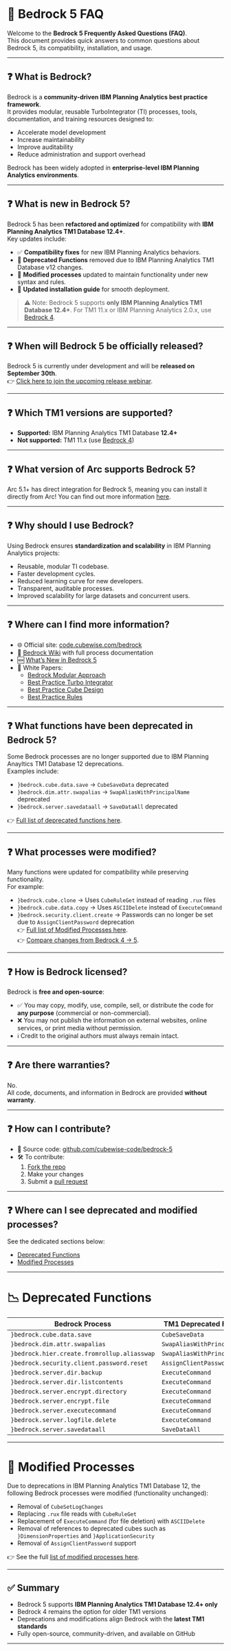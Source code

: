 # 📖 Bedrock 5 FAQ

Welcome to the **Bedrock 5 Frequently Asked Questions (FAQ)**.  
This document provides quick answers to common questions about Bedrock 5, its compatibility, installation, and usage.

---

## ❓ What is Bedrock?

Bedrock is a **community-driven IBM Planning Analytics best practice framework**.  
It provides modular, reusable TurboIntegrator (TI) processes, tools, documentation, and training resources designed to:

- Accelerate model development
- Increase maintainability
- Improve auditability
- Reduce administration and support overhead

Bedrock has been widely adopted in **enterprise-level IBM Planning Analytics environments**.

---

## ❓ What is new in Bedrock 5?

Bedrock 5 has been **refactored and optimized** for compatibility with **IBM Planning Analytics TM1 Database 12.4+**.  
Key updates include:

- ✅ **Compatibility fixes** for new IBM Planning Analytics behaviors.
- 🚫 **Deprecated Functions** removed due to IBM Planning Analytics TM1 Database v12 changes.
- 🔄 **Modified processes** updated to maintain functionality under new syntax and rules.
- 📘 **Updated installation guide** for smooth deployment.

> ⚠️ Note: Bedrock 5 supports **only IBM Planning Analytics TM1 Database 12.4+**. For TM1 11.x or IBM Planning Analytics 2.0.x, use [Bedrock 4](https://github.com/cubewise-code/bedrock).

---

## ❓ When will Bedrock 5 be officially released?

Bedrock 5 is currently under development and will be **released on September 30th**.  
👉 [Click here to join the upcoming release webinar](https://events.teams.microsoft.com/event/f7564ab5-78aa-4c30-a93f-b880451f2de2@0635d657-0279-4110-9c8f-2ee27b1e065b).

---

## ❓ Which TM1 versions are supported?

- **Supported:** IBM Planning Analytics TM1 Database **12.4+**
- **Not supported:** TM1 11.x (use [Bedrock 4](https://github.com/cubewise-code/bedrock))

---

## ❓ What version of Arc supports Bedrock 5?
Arc 5.1+ has direct integration for Bedrock 5, meaning you can install it directly from Arc!  You can find out more information [here](https://code.cubewise.com/software/products/arc/).

---

## ❓ Why should I use Bedrock?

Using Bedrock ensures **standardization and scalability** in IBM Planning Analytics projects:

- Reusable, modular TI codebase.
- Faster development cycles.
- Reduced learning curve for new developers.
- Transparent, auditable processes.
- Improved scalability for large datasets and concurrent users.

---

## ❓ Where can I find more information?

- 🌐 Official site: [code.cubewise.com/bedrock](https://code.cubewise.com/bedrock)
- 📘 [Bedrock Wiki](https://github.com/cubewise-code/bedrock-5/wiki) with full process documentation
- 🆕 [What’s New in Bedrock 5](https://github.com/cubewise-code/bedrock-5/wiki#whats-new-in-bedrock-5)
- 📑 White Papers:
  - [Bedrock Modular Approach](https://downloads.cubewise.com/Bedrock/whitepapers/White_Paper_Modular_Approach.pdf)
  - [Best Practice Turbo Integrator](https://downloads.cubewise.com/Bedrock/whitepapers/White_Paper_Best_Practice_Turbo_Integrator.pdf)
  - [Best Practice Cube Design](https://downloads.cubewise.com/Bedrock/whitepapers/White_Paper_Best_Practice_Cube_Design.pdf)
  - [Best Practice Rules](https://downloads.cubewise.com/Bedrock/whitepapers/White_Paper_Best_Practice_Rules.pdf)

---

## ❓ What functions have been deprecated in Bedrock 5?

Some Bedrock processes are no longer supported due to IBM Planning Anayltics TM1 Database 12 deprecations.  
Examples include:

- `}bedrock.cube.data.save` → `CubeSaveData` deprecated
- `}bedrock.dim.attr.swapalias` → `SwapAliasWithPrincipalName` deprecated
- `}bedrock.server.savedataall` → `SaveDataAll` deprecated

👉 [Full list of deprecated functions here](#deprecated-functions).

---

## ❓ What processes were modified?

Many functions were updated for compatibility while preserving functionality.  
For example:

- `}bedrock.cube.clone` → Uses `CubeRuleGet` instead of reading `.rux` files
- `}bedrock.cube.data.copy` → Uses `ASCIIDelete` instead of `ExecuteCommand`
- `}bedrock.security.client.create` → Passwords can no longer be set due to `AssignClientPassword` deprecation  
  👉 [Full list of Modified Processes here](RELEASE_NOTES.md#modified-processes).  
  👉 [Compare changes from Bedrock 4 → 5](https://github.com/bdunleavy22/bedrock-compare/pull/2/files).

---

## ❓ How is Bedrock licensed?

Bedrock is **free and open-source**:

- ✅ You may copy, modify, use, compile, sell, or distribute the code for **any purpose** (commercial or non-commercial).
- ❌ You may not publish the information on external websites, online services, or print media without permission.
- ℹ️ Credit to the original authors must always remain intact.

---

## ❓ Are there warranties?

No.  
All code, documents, and information in Bedrock are provided **without warranty**.

---

## ❓ How can I contribute?

- 🔗 Source code: [github.com/cubewise-code/bedrock-5](https://github.com/cubewise-code/bedrock-5)
- 🛠️ To contribute:
  1. [Fork the repo](https://help.github.com/articles/fork-a-repo/)
  2. Make your changes
  3. Submit a [pull request](https://help.github.com/articles/about-pull-requests/)

---

## ❓ Where can I see deprecated and modified processes?

See the dedicated sections below:

- [Deprecated Functions](RELEASE_NOTES.md#deprecated-functions)
- [Modified Processes](RELEASE_NOTES.md#modified-processes)

---

# 📉 Deprecated Functions

| Bedrock Process                             | TM1 Deprecated Function      |
| ------------------------------------------- | ---------------------------- |
| `}bedrock.cube.data.save`                   | `CubeSaveData`               |
| `}bedrock.dim.attr.swapalias`               | `SwapAliasWithPrincipalName` |
| `}bedrock.hier.create.fromrollup.aliasswap` | `SwapAliasWithPrincipalName` |
| `}bedrock.security.client.password.reset`   | `AssignClientPassword`       |
| `}bedrock.server.dir.backup`                | `ExecuteCommand`             |
| `}bedrock.server.dir.listcontents`          | `ExecuteCommand`             |
| `}bedrock.server.encrypt.directory`         | `ExecuteCommand`             |
| `}bedrock.server.encrypt.file`              | `ExecuteCommand`             |
| `}bedrock.server.executecommand`            | `ExecuteCommand`             |
| `}bedrock.server.logfile.delete`            | `ExecuteCommand`             |
| `}bedrock.server.savedataall`               | `SaveDataAll`                |

---

# 🔄 Modified Processes

Due to deprecations in IBM Planning Analytics TM1 Database 12, the following Bedrock processes were modified (functionality unchanged):

- Removal of `CubeSetLogChanges`
- Replacing `.rux` file reads with `CubeRuleGet`
- Replacement of `ExecuteCommand` (for file deletion) with `ASCIIDelete`
- Removal of references to deprecated cubes such as `}DimensionProperties` and `}ApplicationSecurity`
- Removal of `AssignClientPassword` support

👉 See the full [list of modified processes here](RELEASE_NOTES.md#modified-processes).

---

## ✅ Summary

- Bedrock 5 supports **IBM Planning Analytics TM1 Database 12.4+ only**
- Bedrock 4 remains the option for older TM1 versions
- Deprecations and modifications align Bedrock with the **latest TM1 standards**
- Fully open-source, community-driven, and available on GitHub

---
